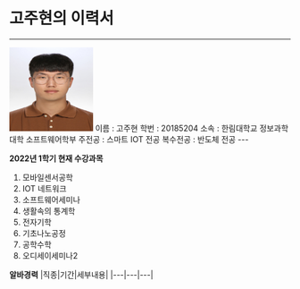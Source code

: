 # 고주현의 이력서
---
<img src = KakaoTalk_20200820_134435662.jpg height = 150 width = 150>
이름 : 고주현   
학번 : 20185204   
소속 : 한림대학교 정보과학대학 소프트웨어학부   
주전공 : 스마트 IOT 전공 
복수전공 : 반도체 전공
---

**2022년 1학기 현재 수강과목**
1. 모바일센서공학
2. IOT 네트워크
3. 소프트웨어세미나
4. 생활속의 통계학
5. 전자기학
6. 기초나노공정
7. 공학수학
8. 오디세이세미나2

**알바경력**
|직종|기간|세부내용|
|---|---|---|
